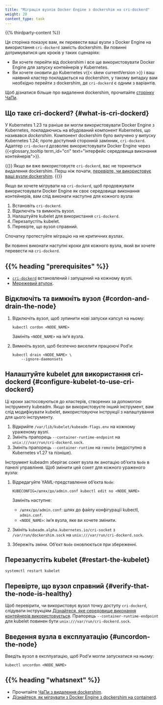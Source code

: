 ```yaml
---
title: "Міграція вузлів Docker Engine з dockershim на cri-dockerd"
weight: 20
content_type: task
---
```


{{% thirdparty-content %}}

Ця сторінка показує вам, як перевести ваші вузли з Docker Engine на використання `cri-dockerd` замість dockershim. Ви повинні дотримуватися цих кроків у таких сценаріях:

* Ви хочете перейти від dockershim і все ще використовувати Docker Engine для запуску контейнерів у Kubernetes.
* Ви хочете оновити до Kubernetes v{{< skew currentVersion >}} і ваш наявний кластер покладається на dockershim, у такому випадку вам необхідно перейти з dockershim, де `cri-dockerd` є одним з варіантів.

Щоб дізнатися більше про видалення dockershim, прочитайте [сторінку ЧаПи](/dockershim).

## Що таке cri-dockerd? {#what-is-cri-dockerd}

У Kubernetes 1.23 та раніше ви могли використовувати Docker Engine з Kubernetes, покладаючись на вбудований компонент Kubernetes, що називався _dockershim_. Компонент dockershim було вилучено у випуску Kubernetes 1.24; проте доступний сторонній замінник, `cri-dockerd`. Адаптер `cri-dockerd` дозволяє використовувати Docker Engine через {{<glossary_tooltip term_id="cri" text="інтерфейс середовища виконання контейнерів">}}.

{{<note>}}
Якщо ви вже використовуєте `cri-dockerd`, вас не торкнеться видалення dockershim. Перш ніж почати, [перевірте, чи використовує ваші вузли dockershim](/uk/docs/tasks/administer-cluster/migrating-from-dockershim/find-out-runtime-you-use/).
{{</note>}}

Якщо ви хочете мігрувати на `cri-dockerd`, щоб продовжувати використовувати Docker Engine як своє середовище виконання контейнерів, вам слід виконати наступне для кожного вузла:

1. Встановіть `cri-dockerd`.
2. Відключіть та вимкніть вузол.
3. Налаштуйте kubelet для використання `cri-dockerd`.
4. Перезапустіть kubelet.
5. Перевірте, що вузол справний.

Спочатку протестуйте міграцію на не критичних вузлах.

Ви повинні виконати наступні кроки для кожного вузла, який ви хочете перевести на `cri-dockerd`.

## {{% heading "prerequisites" %}}

* [`cri-dockerd`](https://mirantis.github.io/cri-dockerd/usage/install) встановлений і запущений на кожному вузлі.
* [Мережевий втулок](/uk/docs/concepts/extend-kubernetes/compute-storage-net/network-plugins/).

## Відключіть та вимкніть вузол {#cordon-and-drain-the-node}

1. Відключіть вузол, щоб зупинити нові запуски капсул на ньому:

    ```shell
    kubectl cordon <NODE_NAME>
    ```

    Замініть `<NODE_NAME>` на імʼя вузла.

2. Вимкніть вузол, щоб безпечно виселити працюючі Podʼи:

    ```shell
    kubectl drain <NODE_NAME> \
        --ignore-daemonsets
    ```

## Налаштуйте kubelet для використання cri-dockerd {#configure-kubelet-to-use-cri-dockerd}

Ці кроки застосовуються до кластерів, створених за допомогою інструменту kubeadm. Якщо ви використовуєте інший інструмент, вам слід модифікувати kubelet, використовуючи інструкції з налаштування для цього інструменту.

1. Відкрийте `/var/lib/kubelet/kubeadm-flags.env` на кожному ураженому вузлі.
2. Змініть прапорець `--container-runtime-endpoint` на `unix:///var/run/cri-dockerd.sock`.
3. Змініть прапорець `--container-runtime` на `remote` (недоступно в Kubernetes v1.27 та пізніше).

Інструмент kubeadm зберігає сокет вузла як анотацію обʼєкта `Node` в панелі управління. Щоб змінити цей сокет для кожного ураженого вузла:  

1. Відредагуйте YAML-представлення обʼєкта `Node`:

    ```shell
    KUBECONFIG=/шлях/до/admin.conf kubectl edit no <NODE_NAME>
    ```

    Замініть наступне:

    * `/шлях/до/admin.conf`: шлях до файлу конфігурації kubectl, `admin.conf`.
    * `<NODE_NAME>`: імʼя вузла, яке ви хочете змінити.

1. Змініть `kubeadm.alpha.kubernetes.io/cri-socket` з `/var/run/dockershim.sock` на `unix:///var/run/cri-dockerd.sock`.
2. Збережіть зміни. Обʼєкт `Node` оновлюється при збереженні.

## Перезапустіть kubelet {#restart-the-kubelet}

```shell
systemctl restart kubelet
```

## Перевірте, що вузол справний {#verify-that-the-node-is-healthy}

Щоб перевірити, чи використовує вузол точку доступу `cri-dockerd`, слідувати інструкціям [Дізнайтеся, яке середовище виконання контейнерів використовується](/uk/docs/tasks/administer-cluster/migrating-from-dockershim/find-out-runtime-you-use/). Прапорець `--container-runtime-endpoint` для kubelet повинен бути `unix:///var/run/cri-dockerd.sock`.

## Введення вузла в експлуатацію {#uncordon-the-node}

Введіть вузол в експлуатацію, щоб Podʼи могли запускатися на ньому:

```shell
kubectl uncordon <NODE_NAME>
```

## {{% heading "whatsnext" %}}

* Прочитайте [ЧаПи з видалення dockershim](/dockershim/).
* [Дізнайтеся, як мігрувати з Docker Engine з dockershim на containerd](/uk/docs/tasks/administer-cluster/migrating-from-dockershim/change-runtime-containerd/).
